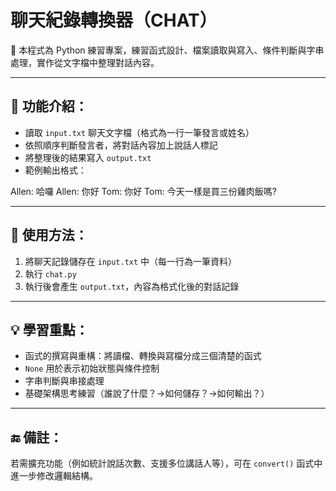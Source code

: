 # 聊天紀錄轉換器（CHAT）

📌 本程式為 Python 練習專案，練習函式設計、檔案讀取與寫入、條件判斷與字串處理，實作從文字檔中整理對話內容。

---

## 🔧 功能介紹：

- 讀取 `input.txt` 聊天文字檔（格式為一行一筆發言或姓名）
- 依照順序判斷發言者，將對話內容加上說話人標記
- 將整理後的結果寫入 `output.txt`
- 範例輸出格式：

Allen: 哈囉
Allen: 你好
Tom: 你好
Tom: 今天一樣是買三份雞肉飯嗎?


---

## 🧪 使用方法：

1. 將聊天記錄儲存在 `input.txt` 中（每一行為一筆資料）
2. 執行 `chat.py`
3. 執行後會產生 `output.txt`，內容為格式化後的對話記錄

---

## 💡 學習重點：

- 函式的撰寫與重構：將讀檔、轉換與寫檔分成三個清楚的函式
- `None` 用於表示初始狀態與條件控制
- 字串判斷與串接處理
- 基礎架構思考練習（誰說了什麼？→如何儲存？→如何輸出？）

---

## 🔚 備註：

若需擴充功能（例如統計說話次數、支援多位講話人等），可在 `convert()` 函式中進一步修改邏輯結構。
